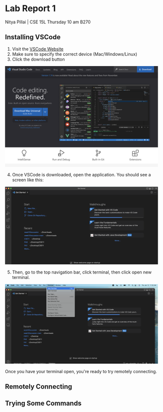 # Lab Report 1
Nitya Pillai | CSE 15L Thursday 10 am B270
## Installing VSCode
1. Visit the [VSCode Website](https://code.visualstudio.com/)
2. Make sure to specify the correct device (Mac/Windows/Linux)
3. Click the download button

![Image](./images/vscodeDownload.png)

4. Once VSCode is downloaded, open the application. You should see a screen like this:

![Image](./images/vscodeLanding.png)

5. Then, go to the top navigation bar, click terminal, then click open new terminal.

![Image](./images/vscodeTerminal.png)

Once you have your terminal open, you're ready to try remotely connecting. 
## Remotely Connecting 
## Trying Some Commands
